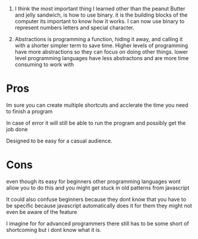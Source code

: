  
1. I think the most important thing I learned other than the peanut Butter and jelly sandwich, is how to use binary. it is the building blocks of the computer its important to know how it works. I can now use binary to represent numbers letters and special character.


2. Abstractions is programming a function, hiding it away, and calling it with a shorter simpler term to save time. Higher levels of programming have more abstractions so they can focus on doing other things. lower level programming languages have less abstractons and are more time consuming to work with

# Pros
 Im sure you can create multiple shortcuts and acclerate the time you need to finish a program

In case of error it will still be able to run the program and possibly get the job done

Designed to be easy for a casual audience.

# Cons
even though its easy for beginners other programming languages wont allow you to do this and you might get stuck in old patterns from javascript

It could also confuse beginners because they dont know that you have to be specific because javascript automatically does it for them they might not even be aware of the feature

I imagine for for advanced programmers there still has to be some short of shortcoming but i dont know what it is.

